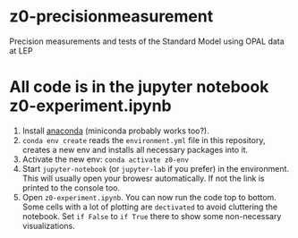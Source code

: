 # z0-precisionmeasurement
Precision measurements and tests of the Standard Model using OPAL data at LEP

# All code is in the jupyter notebook z0-experiment.ipynb

1. Install [anaconda](https://docs.anaconda.com/anaconda/install/) (miniconda probably works too?).
2. `conda env create` reads the `environment.yml` file in this
   repository, creates a new env and installs all necessary packages
   into it.
3. Activate the new env: `conda activate z0-env`
4. Start `jupyter-notebook` (or `jupyter-lab` if you prefer) in the
   environment. This will usually open your browesr automatically. If
   not the link is printed to the console too.
5. Open `z0-experiment.ipynb`. You can now run the code top to bottom.
	Some cells with a lot of plotting are `dectivated` to avoid cluttering the notebook. 
	Set `if False` to `if True` there to show some non-necessary visualizations.
